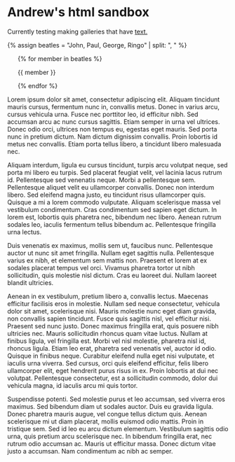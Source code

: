 <div class="sticky">
  <h1>Andrew's html sandbox</h1>
  <p style="padding: 0;">Currently testing making galleries that have <a href="{{{% link index.md %}}}">text.</a></p>
</div>

{% assign beatles = "John, Paul, George, Ringo" | split: ", " %}

<ul class="gallery">
{% for member in beatles %}
  <p class="gallery-img">{{ member }}</p>
{% endfor %}
</ul>

Lorem ipsum dolor sit amet, consectetur adipiscing elit. Aliquam tincidunt mauris cursus, fermentum nunc in, convallis metus. Donec in varius arcu, cursus vehicula urna. Fusce nec porttitor leo, id efficitur nibh. Sed accumsan arcu ac nunc cursus sagittis. Etiam semper in urna vel ultrices. Donec odio orci, ultrices non tempus eu, egestas eget mauris. Sed porta nunc in pretium dictum. Nam dictum dignissim convallis. Proin lobortis id metus nec convallis. Etiam porta tellus libero, a tincidunt libero malesuada nec.

Aliquam interdum, ligula eu cursus tincidunt, turpis arcu volutpat neque, sed porta mi libero eu turpis. Sed placerat feugiat velit, vel lacinia lacus rutrum id. Pellentesque sed venenatis neque. Morbi a pellentesque sem. Pellentesque aliquet velit eu ullamcorper convallis. Donec non interdum libero. Sed eleifend magna justo, eu tincidunt risus ullamcorper quis. Quisque a mi a lorem commodo vulputate. Aliquam scelerisque massa vel vestibulum condimentum. Cras condimentum sed sapien eget dictum. In lorem est, lobortis quis pharetra nec, bibendum nec libero. Aenean rutrum sodales leo, iaculis fermentum tellus bibendum ac. Pellentesque fringilla urna lectus.

Duis venenatis ex maximus, mollis sem ut, faucibus nunc. Pellentesque auctor ut nunc sit amet fringilla. Nullam eget sagittis nulla. Pellentesque varius ex nibh, et elementum sem mattis non. Praesent et lorem at ex sodales placerat tempus vel orci. Vivamus pharetra tortor ut nibh sollicitudin, quis molestie nisl dictum. Cras eu laoreet dui. Nullam laoreet blandit ultricies.

Aenean in ex vestibulum, pretium libero a, convallis lectus. Maecenas efficitur facilisis eros in molestie. Nullam sed neque consectetur, vehicula dolor sit amet, scelerisque nisi. Mauris molestie nunc eget diam gravida, non convallis sapien tincidunt. Fusce quis sagittis nisl, vel efficitur nisi. Praesent sed nunc justo. Donec maximus fringilla erat, quis posuere nibh ultricies nec. Mauris sollicitudin rhoncus quam vitae luctus. Nullam at finibus ligula, vel fringilla est. Morbi vel nisl molestie, pharetra nisl id, rhoncus ligula. Etiam leo erat, pharetra sed venenatis vel, auctor id odio. Quisque in finibus neque. Curabitur eleifend nulla eget nisi vulputate, et iaculis urna viverra. Sed cursus, orci quis eleifend efficitur, felis libero ullamcorper elit, eget hendrerit purus risus in ex. Proin lobortis at dui nec volutpat. Pellentesque consectetur, est a sollicitudin commodo, dolor dui vehicula magna, id iaculis arcu mi quis tortor.

Suspendisse potenti. Sed molestie purus et leo accumsan, sed viverra eros maximus. Sed bibendum diam ut sodales auctor. Duis eu gravida ligula. Donec pharetra mauris augue, vel congue tellus dictum quis. Aenean scelerisque mi ut diam placerat, mollis euismod odio mattis. Proin in tristique sem. Sed id leo eu arcu dictum elementum. Vestibulum sagittis odio urna, quis pretium arcu scelerisque nec. In bibendum fringilla erat, nec rutrum odio accumsan ac. Mauris ut efficitur massa. Donec dictum vitae justo a accumsan. Nam condimentum ac nibh ac semper.
